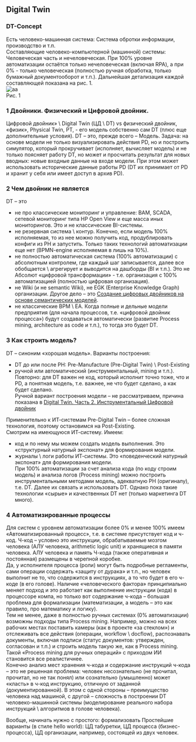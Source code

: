 ## Digital Twin 
### DT-Concept
Есть человеко-машинная система: Система обротки информации, производство и т.п.  
Составляющие человеко-компьютерной (машинной) системы: Человеческая часть и нечеловеческая. При 100% уровне автоматизации остаётся только нечеловеческая (включая RPA), а при 0% - только человеческая (полностью ручная обработка, только бумажный документооборот и т.п.). Дальнейшая детализация каждой составляющей показана на рис. 1.  
![aa](DT_ris_1.png)  
Рис. 1

### 1 Двойники. Физический и Цифровой двойник. 
 Цифровой двойник» \ Digital Twin (ЦД \ DT) vs физический двойник, «физик», Physical Twin, PT, - его модель собственно сам DT (плюс еще дополнительные условия). 
DT – это, прежде всего – Модель. Задача: на основе модели не только визуализировать действия PD, но и построить симулятор, который прокручивает (исполняет, вычисляет модель) и не только поясняет работу DT, но может и просчитать результат для новых вводных: новые входные данные на входе модели. При этом может использовать исторические данные работы PD (DT их принимает от PD и хранит у себя или имеет доступ в архив PD).    

### 2 Чем двойник не является
DT – это
- не про классические мониторинг и управление: BAM, SCADA, сетевой мониторинг типа HP Open View и еще масса иных мониторингов. Это и не классические BI-системы. 
- не резервная система \ контур. Конечно, если модель 100% исполняемая, то из нее можно получить код, продублировать конфиги из PH и запустить. Только таких технологий автоматизации еще нет (BPMN-engine исполняемая в лишь на 10%).
- не полностью автоматическая система (100% автоматизации) с абсолютным контролем, где каждый шаг записывается, далее все обобщается \ агрегирует и выводится на дашборды (BI и т.п.). Это не Абсолют «цифровой трансформации» - т.е. организация с 100% автоматизацией (полностью цифровая организация). 
- не Wiki (и не semantic Wiki), не EGK (Enterprise Knowledge Graph) организации. Другое дело – это [Создание цифровых двойников на основе семантических моделей](https://trinidata.ru/digital-twin.htm).
- не классические BPM \ EA. Когда полные и дельные модели предприятия (для начала процессов, т.е. «цифровой двойник процесса») будут создаваться автоматически (развитие Process mining, architecture as code и т.п.), то тогда это будет DT.  

### 3 Как строить модель?
DT – синоним «хорошая модель». Варианты построения:
- DT до или после PH:  Pre-Manufacture (Pre-Digital Twin) \ Post-Existing 
- ручной или автоматический (инструментальный, mining и т.п.).  
Повторно: для DT важен не код, который исполнит точно тоже, что и PD, а понятная модель, т.е. важнее, не что будет сделано, а как будет сделано.  
Ручной вариант построения модели – не рассматриваем, причина показана в [Digital Twin. Часть 2. Инструментальный Цифровой двойник](https://habr.com/ru/articles/927360/)

Применительно к ИТ-системам Pre-Digital Twin – более сложная технология, поэтому остановимся на Post-Existing.  
Смотрим на имеющуюся ИТ-систему. Имеем: 
- код и по нему мы можем создать модель выполнения. Это «структурный натурный экспонат» для формирования модели. 
- журналы \ логи работы ИТ-системы. Это «поведенческий натурный экспонат» для формирования модели.   
При 100% автоматизации за счет анализа кода (по коду строим модель) и анализа логов (Process mining) можно построить инструментальными методами модель, адекватную PH (оригиналу), т.е. DT. Далее их связать и использовать DT. Однако пока такие технологии «сырые» и качественных DT нет (только маркетинга DT много). 
### 4 Автоматизированные процессы
Для систем с уровнем автоматизации более 0% и менее 100% имеем «Автоматизированный процесс», т.е. в системе присутствует код и ч-код. Ч-код – условно это инструкции, обрабатываемые мозгом человека (АЛУ человека, arithmetic logic unit) и хранящиеся в памяти человека. АЛУ человека и память Ч-кода (также оперативная и постоянная) размещены в черепной коробке.  
Да, у исполнителя процесса (роли) могут быть подробные регламенты, сами операции содержать «защиту от дурака» и т.п., но человек выполнит не то, что содержится в инструкциях, а то что будет в его ч-коде (в его голове). Наличие «человеческого фактора» принципиально меняет подход и это работает как выполнение инструкции (кода) в процессоре компа, но только вот содержание ч-кода – большая проблема для формализации (математизации, а модель – это как правило, про математику и логику).   
Тем не менее, даже в полностью ручных системах (0% автоматизации) возможны подходы типа Process mining. Например, можно на всех рабочих местах поставить камеры (как в проекте «за стеклом») и отслеживать все действия (операции, workflow \ docflow), распознавать документы, включая подписи (статус документов: утвержден, согласован и т.п.) и строить модель такую же, как в Process mining. Такой «Process mining для ручных операций» с приходом ИИ становится все реалистичнее.  
Конечно анализ мест хранения ч-кода и содержание инструкций ч-кода – это не решенная проблема: человек несознательно (не прочитал, прочитал, но не так понял) или сознательно (умышленно) может «класть» в ч-код инструкцию, отличную от заданной (документированной). В этом с одной стороны – преимущество человека над машиной, с другой – сложность в построении DT человеко-машинной системы (моделирование реального набора инструкций \ алгоритмов в голове человека).  

Вообще, начинать нужно с простого: формализовать Простейшие варианты (в стиле hello world): ЦД табуретки, ЦД процесса (бизнес-процесса), ЦД организации, например, состоящей из двух человек.  
